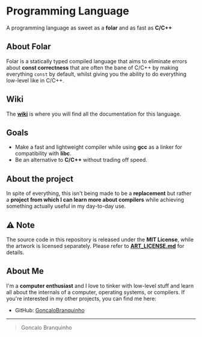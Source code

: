 # Programming Language

A programming language as sweet as a **folar** and as fast as **C/C++**

## About Folar

Folar is a statically typed compiled language that aims to eliminate errors about **const correctness** that are often the bane of C/C++ by making everything `const` by default, whilst giving you the ability to do everything low-level like in C/C++.

## Wiki

The **[wiki](link-to-wiki)** is where you will find all the documentation for this language.

## Goals

- Make a fast and lightweight compiler while using **gcc** as a linker for compatibility with **libc**.
- Be an alternative to **C/C++** without trading off speed.

## About the project

In spite of everything, this isn't being made to be a **replacement** but rather a **project from which I can learn more about compilers** while achieving something actually useful in my day-to-day use.

## ⚠️ Note

The source code in this repository is released under the **MIT License**, while the artwork is licensed separately. Please refer to **[ART_LICENSE.md](link-to-art-license)** for details.

## About Me

I'm a **computer enthusiast** and I love to tinker with low-level stuff and learn all about the internals of a computer, operating systems, or compilers. If you're interested in my other projects, you can find me here:

- GitHub: [GoncaloBranquinho](https://github.com/GoncaloBranquinho)

---

> Goncalo Branquinho

